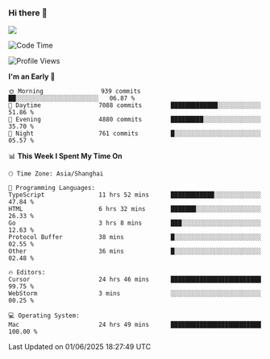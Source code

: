 ### Hi there 👋

<!--
**JJAYCHEN1e/jjaychen1e** is a ✨ _special_ ✨ repository because its `README.md` (this file) appears on your GitHub profile.

Here are some ideas to get you started:

- 🔭 I’m currently working on ...
- 🌱 I’m currently learning ...
- 👯 I’m looking to collaborate on ...
- 🤔 I’m looking for help with ...
- 💬 Ask me about ...
- 📫 How to reach me: ...
- 😄 Pronouns: ...
- ⚡ Fun fact: ...
-->

[![](https://github-readme-stats.vercel.app/api?username=jjaychen1e&show_icons=true)](https://github.com/jjaychen1e/github-readme-stats?count_private=true)

<!--START_SECTION:waka-->
![Code Time](http://img.shields.io/badge/Code%20Time-2%2C038%20hrs%2024%20mins-blue)

![Profile Views](http://img.shields.io/badge/Profile%20Views-4-blue)

**I'm an Early 🐤** 

```text
🌞 Morning                939 commits         ██░░░░░░░░░░░░░░░░░░░░░░░   06.87 % 
🌆 Daytime                7088 commits        █████████████░░░░░░░░░░░░   51.86 % 
🌃 Evening                4880 commits        █████████░░░░░░░░░░░░░░░░   35.70 % 
🌙 Night                  761 commits         █░░░░░░░░░░░░░░░░░░░░░░░░   05.57 % 
```


📊 **This Week I Spent My Time On** 

```text
🕑︎ Time Zone: Asia/Shanghai

💬 Programming Languages: 
TypeScript               11 hrs 52 mins      ████████████░░░░░░░░░░░░░   47.84 % 
HTML                     6 hrs 32 mins       ███████░░░░░░░░░░░░░░░░░░   26.33 % 
Go                       3 hrs 8 mins        ███░░░░░░░░░░░░░░░░░░░░░░   12.63 % 
Protocol Buffer          38 mins             █░░░░░░░░░░░░░░░░░░░░░░░░   02.55 % 
Other                    36 mins             █░░░░░░░░░░░░░░░░░░░░░░░░   02.48 % 

🔥 Editors: 
Cursor                   24 hrs 46 mins      █████████████████████████   99.75 % 
WebStorm                 3 mins              ░░░░░░░░░░░░░░░░░░░░░░░░░   00.25 % 

💻 Operating System: 
Mac                      24 hrs 49 mins      █████████████████████████   100.00 % 
```


 Last Updated on 01/06/2025 18:27:49 UTC
<!--END_SECTION:waka-->
